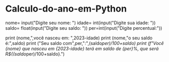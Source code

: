 # Calculo-do-ano-em-Python
nome= input("Digite seu nome: ")
idade= int(input("Digite sua idade: "))
saldo= float(input("Digite seu saldo: "))
per=int(input("Digite percentual:"))

print (nome,",você nasceu em: ",2023-idade)
print (nome,"o seu saldo é:",saldo)
print ("Seu saldo com",per,":",(saldo*per)/100+saldo)
print (f"Você {nome} que nasceu em {2023-idade} terá em saldo de {per}%, que será R${(saldo*per)/100+saldo}.")
